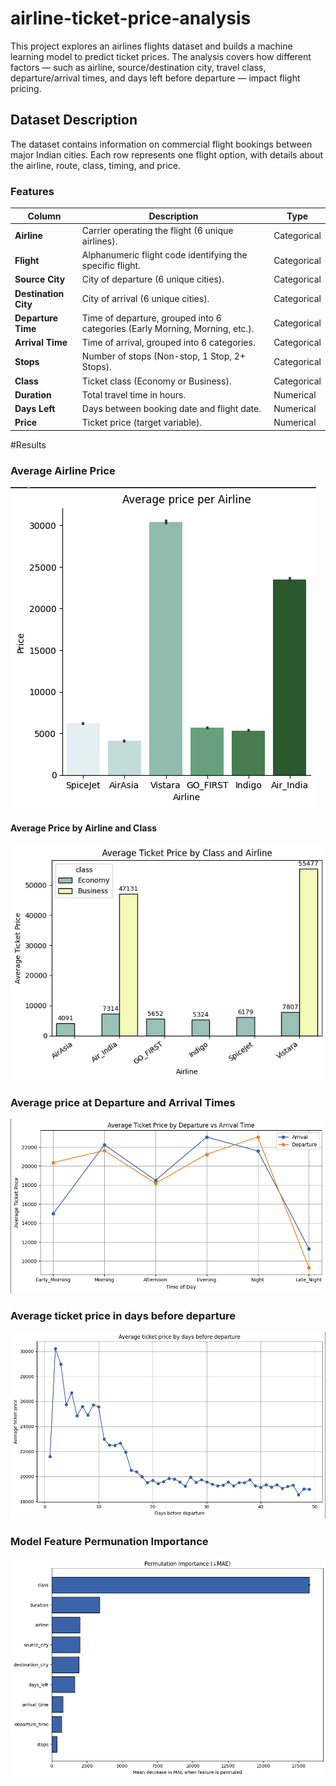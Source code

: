 # airline-ticket-price-analysis

This project explores an airlines flights dataset and builds a machine learning model to predict ticket prices. The analysis covers how different factors — such as airline, source/destination city, travel class, departure/arrival times, and days left before departure — impact flight pricing.  



## Dataset Description  

The dataset contains information on commercial flight bookings between major Indian cities. Each row represents one flight option, with details about the airline, route, class, timing, and price.  

### Features  

| Column            | Description                                                                 | Type        |
|-------------------|-----------------------------------------------------------------------------|-------------|
| **Airline**       | Carrier operating the flight (6 unique airlines).                           | Categorical |
| **Flight**        | Alphanumeric flight code identifying the specific flight.                   | Categorical |
| **Source City**   | City of departure (6 unique cities).                                        | Categorical |
| **Destination City** | City of arrival (6 unique cities).                                       | Categorical |
| **Departure Time**| Time of departure, grouped into 6 categories (Early Morning, Morning, etc.).| Categorical |
| **Arrival Time**  | Time of arrival, grouped into 6 categories.                                 | Categorical |
| **Stops**         | Number of stops (Non-stop, 1 Stop, 2+ Stops).                               | Categorical |
| **Class**         | Ticket class (Economy or Business).                                         | Categorical |
| **Duration**      | Total travel time in hours.                                                 | Numerical   |
| **Days Left**     | Days between booking date and flight date.                                  | Numerical   |
| **Price**         | Ticket price (target variable).                                             | Numerical   |




#Results
### Average Airline Price
![Average Airline Price](figs/Average_airline_price.png)

#### Average Price by Airline and Class
![Average Price](figs/Average_ticket_price_class.png)

### Average price at Departure and Arrival Times
![Arrival & Departure price](figs/Dep_vs_Arr_price.png)

### Average ticket price in days before departure
![Price Before Departure](figs/Average_price_before_departure.png)

### Model Feature Permunation Importance
![Feature Permutation](figs/Feature_importance.png)




